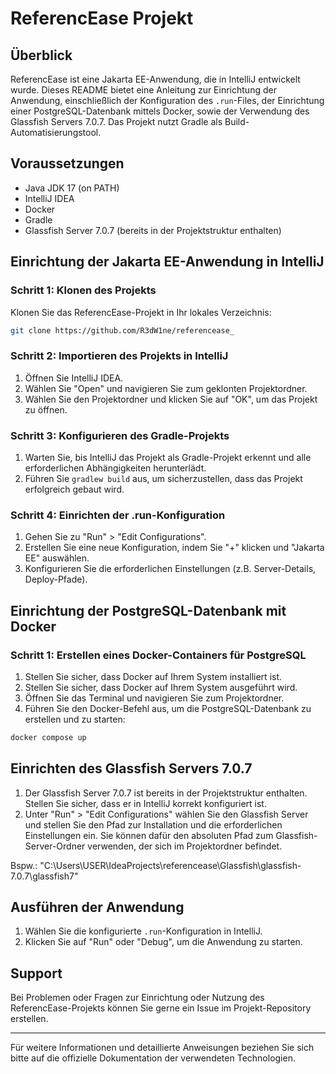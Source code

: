 # ReferencEase Projekt

## Überblick

ReferencEase ist eine Jakarta EE-Anwendung, die in IntelliJ entwickelt wurde. Dieses README bietet
eine Anleitung zur Einrichtung der Anwendung, einschließlich der Konfiguration des `.run`-Files, der
Einrichtung einer PostgreSQL-Datenbank mittels Docker, sowie der Verwendung des Glassfish Servers
7.0.7. Das Projekt nutzt Gradle als Build-Automatisierungstool.

## Voraussetzungen

- Java JDK 17 (on PATH)
- IntelliJ IDEA
- Docker
- Gradle
- Glassfish Server 7.0.7 (bereits in der Projektstruktur enthalten)

## Einrichtung der Jakarta EE-Anwendung in IntelliJ

### Schritt 1: Klonen des Projekts

Klonen Sie das ReferencEase-Projekt in Ihr lokales Verzeichnis:

```bash
git clone https://github.com/R3dW1ne/referencease_
```

### Schritt 2: Importieren des Projekts in IntelliJ

1. Öffnen Sie IntelliJ IDEA.
2. Wählen Sie "Open" und navigieren Sie zum geklonten Projektordner.
3. Wählen Sie den Projektordner und klicken Sie auf "OK", um das Projekt zu öffnen.

### Schritt 3: Konfigurieren des Gradle-Projekts

1. Warten Sie, bis IntelliJ das Projekt als Gradle-Projekt erkennt und alle erforderlichen
   Abhängigkeiten herunterlädt.
2. Führen Sie `gradlew build` aus, um sicherzustellen, dass das Projekt erfolgreich gebaut wird.

### Schritt 4: Einrichten der .run-Konfiguration

1. Gehen Sie zu "Run" > "Edit Configurations".
2. Erstellen Sie eine neue Konfiguration, indem Sie "+" klicken und "Jakarta EE" auswählen.
3. Konfigurieren Sie die erforderlichen Einstellungen (z.B. Server-Details, Deploy-Pfade).

## Einrichtung der PostgreSQL-Datenbank mit Docker

### Schritt 1: Erstellen eines Docker-Containers für PostgreSQL

1. Stellen Sie sicher, dass Docker auf Ihrem System installiert ist.
2. Stellen Sie sicher, dass Docker auf Ihrem System ausgeführt wird.
3. Öffnen Sie das Terminal und navigieren Sie zum Projektordner.
4. Führen Sie den Docker-Befehl aus, um die PostgreSQL-Datenbank zu erstellen und zu starten:

```bash
docker compose up
```

## Einrichten des Glassfish Servers 7.0.7

1. Der Glassfish Server 7.0.7 ist bereits in der Projektstruktur enthalten. Stellen Sie sicher, dass
   er in IntelliJ korrekt konfiguriert ist.
2. Unter "Run" > "Edit Configurations" wählen Sie den Glassfish Server und stellen Sie den Pfad zur
   Installation und die erforderlichen Einstellungen ein. Sie können dafür den absoluten Pfad zum
   Glassfish-Server-Ordner verwenden, der sich im Projektordner befindet.

Bspw.: "C:\Users\USER\IdeaProjects\referencease\Glassfish\glassfish-7.0.7\glassfish7"

## Ausführen der Anwendung

1. Wählen Sie die konfigurierte `.run`-Konfiguration in IntelliJ.
2. Klicken Sie auf "Run" oder "Debug", um die Anwendung zu starten.

## Support

Bei Problemen oder Fragen zur Einrichtung oder Nutzung des ReferencEase-Projekts können Sie gerne
ein Issue im Projekt-Repository erstellen.

---

Für weitere Informationen und detaillierte Anweisungen beziehen Sie sich bitte auf die offizielle
Dokumentation der verwendeten Technologien.
